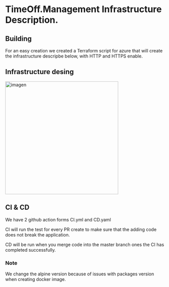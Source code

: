 # TimeOff.Management Infrastructure Description.

## Building

For an easy creation we created a Terraform script for azure that will create the infrastructure descripbe below, with HTTP and HTTPS enable.

## Infrastructure desing


<img width="358" alt="imagen" src="https://user-images.githubusercontent.com/49290896/117829046-9d779900-b22f-11eb-91a0-954583fa404a.png">

## CI & CD

We have 2 github action forms CI.yml and CD.yaml

CI will run the test for every PR create to make sure that the adding code does not break the application.

CD will be run when you merge code into the master branch ones the CI has completed successfully.

### Note 
We change the alpine version because of issues with packages version when creating docker image.
